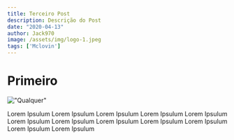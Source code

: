 ```yaml
---
title: Terceiro Post
description: Descrição do Post
date: "2020-04-13"
author: Jack970
image: /assets/img/logo-1.jpeg
tags: ['Mclovin']
---
```


# Primeiro 

!["Qualquer"](/assets/img/logo-2.jpeg)

Lorem Ipsulum Lorem Ipsulum Lorem Ipsulum Lorem Ipsulum Lorem Ipsulum 
Lorem Ipsulum Lorem Ipsulum Lorem Ipsulum 
Lorem Ipsulum Lorem Ipsulum Lorem Ipsulum Lorem Ipsulum 